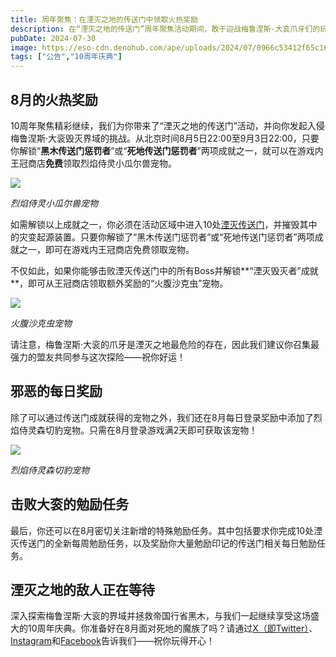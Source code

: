```yaml
---
title: 周年聚焦：在湮灭之地的传送门中领取火热奖励
description: 在“湮灭之地的传送门”周年聚焦活动期间，敢于迎战梅鲁涅斯·大衮爪牙们的玩家将获得一系列（由社区成员投票选出的）火热奖励。
pubDate: 2024-07-30
image: https://eso-cdn.denohub.com/ape/uploads/2024/07/0966c53412f65c163d7a893c5dc0eef6.jpg
tags: ["公告","10周年庆典"]
---
```


## 8月的火热奖励

10周年聚焦精彩继续，我们为你带来了“湮灭之地的传送门”活动，并向你发起入侵梅鲁涅斯·大衮毁灭界域的挑战。从北京时间8月5日22:00至9月3日22:00，只要你解锁“**黑木传送门惩罚者**”或“**死地传送门惩罚者**”两项成就之一，就可以在游戏内王冠商店**免费**领取烈焰侍灵小瓜尔兽宠物。

![](https://eso-cdn.denohub.com/ape/uploads/2024/07/0838b38218bd134cf139a12dc99a4037.jpg)

<p class="text-gray-500 text-sm text-center"><i>烈焰侍灵小瓜尔兽宠物</i></p>

如需解锁以上成就之一，你必须在活动区域中进入10处[湮灭传送门](/news/post/60051)，并摧毁其中的灾变起源装置。只要你解锁了“黑木传送门惩罚者”或“死地传送门惩罚者”两项成就之一，即可在游戏内王冠商店免费领取宠物。

不仅如此，如果你能够击败湮灭传送门中的所有Boss并解锁**“湮灭毁灭者”成就**，即可从王冠商店领取额外奖励的“火腹沙克虫”宠物。

![](https://eso-cdn.denohub.com/ape/uploads/2024/07/0f317dc677b420a280f45160eddf7610.jpg)

<p class="text-gray-500 text-sm text-center"><i>火腹沙克虫宠物</i></p>

请注意，梅鲁涅斯·大衮的爪牙是湮灭之地最危险的存在，因此我们建议你召集最强力的盟友共同参与这次探险——祝你好运！

## 邪恶的每日奖励

除了可以通过传送门成就获得的宠物之外，我们还在8月每日登录奖励中添加了烈焰侍灵森切豹宠物。只需在8月登录游戏满2天即可获取该宠物！

![](https://eso-cdn.denohub.com/ape/uploads/2024/07/9b42308d823da417d490c558796270af.jpg)

<p class="text-gray-500 text-sm text-center"><i>烈焰侍灵森切豹宠物</i></p>

## 击败大衮的勉励任务

最后，你还可以在8月密切关注新增的特殊勉励任务。其中包括要求你完成10处湮灭传送门的全新每周勉励任务，以及奖励你大量勉励印记的传送门相关每日勉励任务。

## 湮灭之地的敌人正在等待

深入探索梅鲁涅斯·大衮的界域并拯救帝国行省黑木，与我们一起继续享受这场盛大的10周年庆典。你准备好在8月面对死地的魔族了吗？请通过[X（即Twitter）](https://twitter.com/TESOnline)、[Instagram](https://www.instagram.com/elderscrollsonline/)和[Facebook](https://www.facebook.com/elderscrollsonline)告诉我们——祝你玩得开心！
